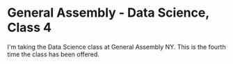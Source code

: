 General Assembly - Data Science, Class 4
==========
I'm taking the Data Science class at General Assembly NY. 
This is the fourth time the class has been offered.
